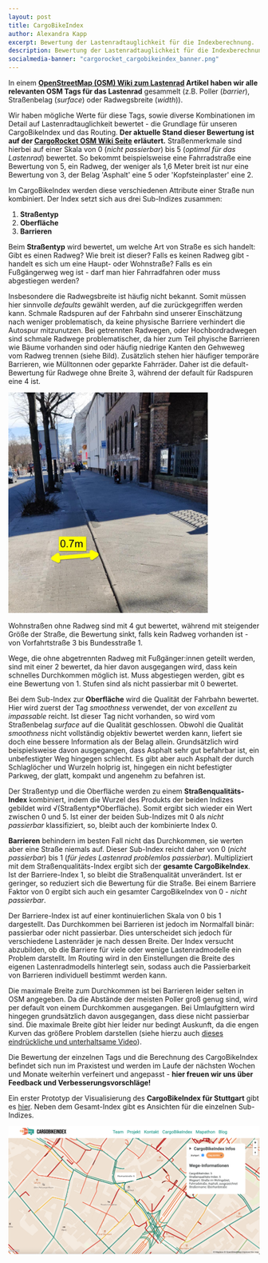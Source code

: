 ```yaml
---
layout: post
title: CargoBikeIndex
author: Alexandra Kapp
excerpt: Bewertung der Lastenradtauglichkeit für die Indexberechnung.
description: Bewertung der Lastenradtauglichkeit für die Indexberechnung.
socialmedia-banner: "cargorocket_cargobikeindex_banner.png"
---
```


In einem **[OpenStreetMap (OSM) Wiki zum Lastenrad](https://wiki.openstreetmap.org/wiki/DE:Cargobike) Artikel haben wir alle relevanten OSM Tags für das Lastenrad** gesammelt (z.B. Poller (*barrier*), Straßenbelag (*surface*) oder Radwegsbreite (*width*)).

Wir haben mögliche Werte für diese Tags, sowie diverse Kombinationen im Detail auf Lastenradtauglichkeit bewertet - die Grundlage für unseren CargoBikeIndex und das Routing. **Der aktuelle Stand dieser Bewertung ist auf der [CargoRocket OSM Wiki Seite](https://wiki.openstreetmap.org/wiki/CargoRocket) erläutert.** Straßenmerkmale sind hierbei auf einer Skala von 0 (*nicht passierbar*) bis 5 (*optimal für das Lastenrad*) bewertet. So bekommt beispielsweise eine Fahrradstraße eine Bewertung von 5, ein Radweg, der weniger als 1,6 Meter breit ist nur eine Bewertung von 3, der Belag 'Asphalt' eine 5 oder 'Kopfsteinplaster' eine 2. 

Im CargoBikeIndex werden diese verschiedenen Attribute einer Straße nun kombiniert. Der Index setzt sich aus drei Sub-Indizes zusammen:
1. **Straßentyp**
2. **Oberfläche**
3. **Barrieren**

Beim **Straßentyp** wird bewertet, um welche Art von Straße es sich handelt: Gibt es einen Radweg? Wie breit ist dieser? Falls es keinen Radweg gibt - handelt es sich um eine Haupt- oder Wohnstraße? Falls es ein Fußgängerweg weg ist - darf man hier Fahrradfahren oder muss abgestiegen werden? 

Insbesondere die Radwegsbreite ist häufig nicht bekannt. Somit müssen hier sinnvolle *defaults* gewählt werden, auf die zurückgegriffen werden kann. Schmale Radspuren auf der Fahrbahn sind unserer Einschätzung nach weniger problematisch, da keine physische Barriere verhindert die Autospur mitzunutzen. Bei getrennten Radwegen, oder Hochbordradwegen sind schmale Radwege problematischer, da hier zum Teil phyische Barrieren wie Bäume vorhanden sind oder häufig niedrige Kanten den Gehweweg vom Radweg trennen (siehe Bild). Zusätzlich stehen hier häufiger temporäre Barrieren, wie Mülltonnen oder geparkte Fahrräder. Daher ist die default-Bewertung für Radwege ohne Breite 3, während der default für Radspuren eine 4 ist. 

<div class="flex c">
<img alt="Beispiel Hochbordradweg" src="/assets/images/separated-cycleway.jpg" width= "400">
</div>

Wohnstraßen ohne Radweg sind mit 4 gut bewertet, während mit steigender Größe der Straße, die Bewertung sinkt, falls kein Radweg vorhanden ist - von Vorfahrtstraße 3 bis Bundesstraße 1.

Wege, die ohne abgetrennten Radweg mit Fußgänger:innen geteilt werden, sind mit einer 2 bewertet, da hier davon ausgegangen wird, dass kein schnelles Durchkommen möglich ist. Muss abgestiegen werden, gibt es eine Bewertung von 1. Stufen sind als nicht passierbar mit 0 bewertet.

Bei dem Sub-Index zur **Oberfläche** wird die Qualität der Fahrbahn bewertet. Hier wird zuerst der Tag *smoothness* verwendet, der von *excellent* zu *impassable* reicht. Ist dieser Tag nicht vorhanden, so wird vom Straßenbelag *surface* auf die Qualität geschlossen. Obwohl die Qualität *smoothness* nicht vollständig objektiv bewertet werden kann, liefert sie doch eine bessere Information als der Belag allein. Grundsätzlich wird beispielsweise davon ausgegangen, dass Asphalt sehr gut befahrbar ist, ein unbefestigter Weg hingegen schlecht. Es gibt aber auch Asphalt der durch Schlaglöcher und Wurzeln  holprig ist, hingegen ein nicht befestigter Parkweg, der glatt, kompakt und angenehm zu befahren ist.

Der Straßentyp und die Oberfläche werden zu einem **Straßenqualitäts-Index** kombiniert, indem die Wurzel des Produkts der beiden Indizes gebildet wird √(Straßentyp\*Oberfläche). Somit ergibt sich wieder ein Wert zwischen 0 und 5. Ist einer der beiden Sub-Indizes mit 0 als *nicht passierbar* klassifiziert, so, bleibt auch der kombinierte Index 0.

**Barrieren** behindern im besten Fall nicht das Durchkommen, sie werten aber eine Straße niemals auf. Dieser Sub-Index reicht daher von 0 (*nicht passierbar*) bis 1 (*für jedes Lastenrad problemlos passierbar*). Multipliziert mit dem Straßenqualitäts-Index ergibt sich der **gesamte CargoBikeIndex**. Ist der Barriere-Index 1, so bleibt die Straßenqualität unverändert. Ist er geringer, so reduziert sich die Bewertung für die Straße. Bei einem Barriere Faktor von 0 ergibt sich auch ein gesamter CargoBikeIndex von 0 - *nicht passierbar*.

Der Barriere-Index ist auf einer kontinuierlichen Skala von 0 bis 1 dargestellt. Das Durchkommen bei Barrieren ist jedoch im Normalfall binär: passierbar oder nicht passierbar. Dies unterscheidet sich jedoch für verschiedene Lastenräder je nach dessen Breite. Der Index versucht abzubilden, ob die Barriere für viele oder wenige Lastenradmodelle ein Problem darstellt. Im Routing wird in den Einstellungen die Breite des eigenen Lastenradmodells hinterlegt sein, sodass auch die Passierbarkeit von Barrieren individuell bestimmt werden kann.

Die maximale Breite zum Durchkommen ist bei Barrieren leider selten in OSM angegeben. Da die Abstände der meisten Poller groß genug sind, wird per default von einem Durchkommen ausgegangen. Bei Umlaufgittern wird hingegen grundsätzlich davon ausgegangen, dass diese nicht passierbar sind. Die maximale Breite gibt hier leider nur bedingt Auskunft, da die engen Kurven das größere Problem darstellen (siehe hierzu auch [dieses eindrückliche und unterhaltsame Video](https://www.youtube.com/watch?v=jSl3jgNLceI)).

Die Bewertung der einzelnen Tags und die Berechnung des CargoBikeIndex befindet sich nun im Praxistest und werden im Laufe der nächsten Wochen und Monate weiterhin verfeinert und angepasst - **hier freuen wir uns über Feedback und Verbesserungsvorschläge!**

Ein erster Prototyp der Visualisierung des **CargoBikeIndex für Stuttgart** gibt es [hier](https://cargorocket.de/cargobikeindex). Neben dem Gesamt-Index gibt es Ansichten für die einzelnen Sub-Indizes.

<div class="flex c">
<a href= "https://cargorocket.de/cargobikeindex"> <img alt="CargoBikeIndex Stuttgart Screenshot" src="/assets/images/index_screenshot.png" width= "600"> </a>
</div>
